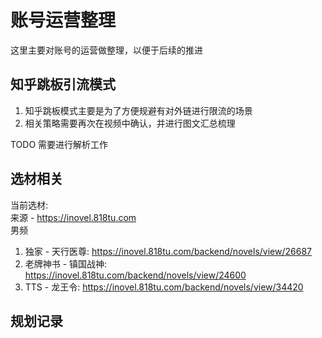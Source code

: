 # 账号运营整理
这里主要对账号的运营做整理，以便于后续的推进

## 知乎跳板引流模式
1. 知乎跳板模式主要是为了方便规避有对外链进行限流的场景  
1. 相关策略需要再次在视频中确认，并进行图文汇总梳理  

TODO 需要进行解析工作

## 选材相关
当前选材:   
来源 - https://inovel.818tu.com  
男频  
1. 独家 - 天行医尊: https://inovel.818tu.com/backend/novels/view/26687  
1. 老牌神书 - 镇国战神: https://inovel.818tu.com/backend/novels/view/24600  
1. TTS - 龙王令: https://inovel.818tu.com/backend/novels/view/34420  

## 规划记录


